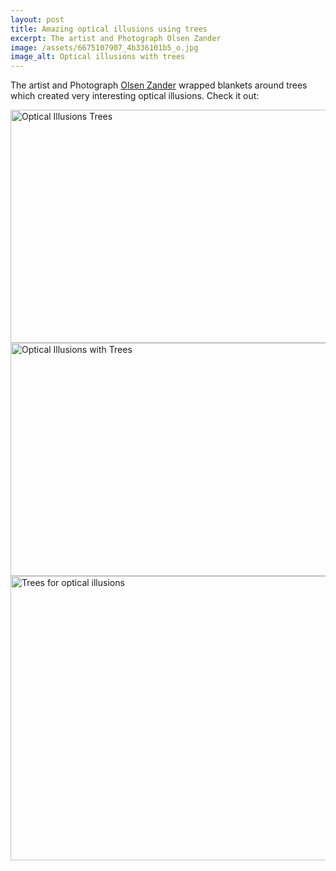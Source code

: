 ```yaml
---
layout: post
title: Amazing optical illusions using trees
excerpt: The artist and Photograph Olsen Zander
image: /assets/6675107907_4b336101b5_o.jpg
image_alt: Optical illusions with trees
---
```


<p>The artist and Photograph <a href="http://www.zanderolsen.com/Tree_Line.html" target="_blank">Olsen Zander</a> wrapped blankets around trees which created very interesting optical illusions. Check it out:</p>
<p><a href="http://blog.thibaultjanbeyer.com/wp-content/uploads/2014/05/6675107929_3bbe6e5942_o.jpg"><img class="aligncenter wp-image-672 size-full" src="{{ site.baseurl }}/assets/6675107929_3bbe6e5942_o.jpg" alt="Optical Illusions Trees" width="600" height="373" /></a> <a href="http://blog.thibaultjanbeyer.com/wp-content/uploads/2014/05/6675107923_91104a0386_o.jpg"><img class=" wp-image-673 size-full aligncenter" src="{{ site.baseurl }}/assets/6675107923_91104a0386_o.jpg" alt="Optical Illusions with Trees" width="600" height="373" /></a> <a href="http://blog.thibaultjanbeyer.com/wp-content/uploads/2014/05/6675107907_4b336101b5_o.jpg"><img class=" wp-image-674 size-full aligncenter" src="{{ site.baseurl }}/assets/6675107907_4b336101b5_o.jpg" alt="Trees for optical illusions" width="600" height="455" /></a></p>
